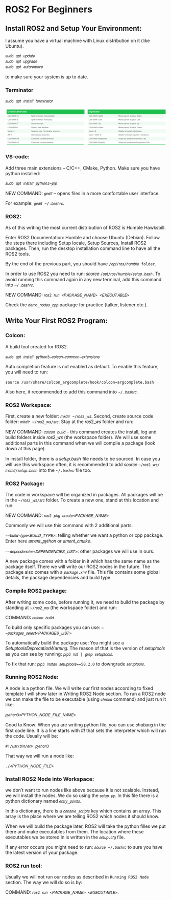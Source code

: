 # ROS2 For Beginners

## Install ROS2 and Setup Your Environment:
I assume you have a virtual machine with Linux distribution on it (like Ubuntu).
``` bash
𝑠𝑢𝑑𝑜 𝑎𝑝𝑡 𝑢𝑝𝑑𝑎𝑡𝑒
𝑠𝑢𝑑𝑜 𝑎𝑝𝑡 𝑢𝑝𝑔𝑟𝑎𝑑𝑒
𝑠𝑢𝑑𝑜 𝑎𝑝𝑡 𝑎𝑢𝑡𝑜𝑟𝑒𝑚𝑜𝑣𝑒
``` 

to make sure your system is up to date.

### Terminator  
``` bash
𝑠𝑢𝑑𝑜 𝑎𝑝𝑡 𝑖𝑛𝑠𝑡𝑎𝑙𝑙 𝑡𝑒𝑟𝑚𝑖𝑛𝑎𝑡𝑜𝑟
```
![](images/terminator_shortcuts.png)


### VS-code:
Add three main extensions – C/C++, CMake, Python.
Make sure you have python installed:
```bash 
𝑠𝑢𝑑𝑜 𝑎𝑝𝑡 𝑖𝑛𝑠𝑡𝑎𝑙𝑙 𝑝𝑦𝑡ℎ𝑜𝑛3−𝑝𝑖𝑝
```

NEW COMMAND: `𝑔𝑒𝑑𝑖𝑡` – opens files in a more comfortable user interface.

For example: `𝑔𝑒𝑑𝑖𝑡 ~/.𝑏𝑎𝑠ℎ𝑟𝑐`.

### ROS2:
As of this writing the most current distribution of ROS2 is Humble Hawksbill.

Enter ROS2 Documentation: Humble and choose Ubuntu (Debian). Follow the steps there including Setup locale, Setup Sources, Install ROS2 packages. Then, run the desktop installation command line to have all the ROS2 tools.

By the end of the previous part, you should have `/𝑜𝑝𝑡/𝑟𝑜𝑠/ℎ𝑢𝑚𝑏𝑙𝑒 folder`.

In order to use ROS2 you need to run: 𝑠𝑜𝑢𝑟𝑐𝑒 `/𝑜𝑝𝑡/𝑟𝑜𝑠/ℎ𝑢𝑚𝑏𝑙𝑒/𝑠𝑒𝑡𝑢𝑝.𝑏𝑎𝑠ℎ`. To avoid running this command again in any new terminal, add this command into `~/.𝑏𝑎𝑠ℎ𝑟𝑐`.

NEW COMMAND: `𝑟𝑜𝑠2 𝑟𝑢𝑛 <𝑃𝐴𝐶𝐾𝐴𝐺𝐸_𝑁𝐴𝑀𝐸> <𝐸𝑋𝐸𝐶𝑈𝑇𝐴𝐵𝐿𝐸>`

Check the `𝑑𝑒𝑚𝑜_𝑛𝑜𝑑𝑒𝑠_𝑐𝑝𝑝` package for practice (talker, listener etc.).

## Write Your First ROS2 Program:

### Colcon:
A build tool created for ROS2.

`𝑠𝑢𝑑𝑜 𝑎𝑝𝑡 𝑖𝑛𝑠𝑡𝑎𝑙𝑙 p𝑦𝑡ℎ𝑜𝑛3−𝑐𝑜𝑙𝑐𝑜𝑛−𝑐𝑜𝑚𝑚𝑜𝑛−𝑒𝑥𝑡𝑒𝑛𝑠𝑖𝑜𝑛𝑠`

Auto completion feature is not enabled as default. To enable this feature, you will need to run:

`source /usr/share/colcon_argcomplete/hook/colcon−argcomplete.bash`

Also here, it recommended to add this command into `~/.𝑏𝑎𝑠ℎ𝑟𝑐`.

### ROS2 Workspace:

First, create a new folder: `𝑚𝑘𝑑𝑖𝑟 ~/𝑟𝑜𝑠2_𝑤𝑠`. Second, create source code folder: `𝑚𝑘𝑑𝑖𝑟 ~/𝑟𝑜𝑠2_𝑤𝑠/𝑠𝑟𝑐`. Stay at the 𝑟𝑜𝑠2_𝑤𝑠 folder and run:

NEW COMMAND: `𝑐𝑜𝑙𝑐𝑜𝑛 𝑏𝑢𝑖𝑙𝑑` - this command creates the install, log and build folders inside 𝑟𝑜𝑠2_𝑤𝑠 (the workspace folder). We will use some additional parts in this command when we will compile a package (look down at this page).

In install folder, there is a 𝑠𝑒𝑡𝑢𝑝.𝑏𝑎𝑠ℎ file needs to be sourced. In case you will use this workspace often, it is recommended to add 𝑠𝑜𝑢𝑟𝑐𝑒 `~/𝑟𝑜𝑠2_𝑤𝑠/𝑖𝑛𝑠𝑡𝑎𝑙𝑙/𝑠𝑒𝑡𝑢𝑝.𝑏𝑎𝑠ℎ` into the `~/.𝑏𝑎𝑠ℎ𝑟𝑐` file too.


### ROS2 Package:

The code in workspace will be organized in packages. All packages will be in the `~/𝑟𝑜𝑠2_𝑤𝑠/𝑠𝑟𝑐` folder. To create a new one, stand at this location and run:

NEW COMMAND: `𝑟𝑜𝑠2 𝑝𝑘𝑔 𝑐𝑟𝑒𝑎𝑡𝑒<𝑃𝐴𝐶𝐾𝐴𝐺𝐸_𝑁𝐴𝑀𝐸>`


Commonly we will use this command with 2 additional parts:

`−−𝑏𝑢𝑖𝑙𝑑−𝑡𝑦𝑝𝑒<𝐵𝑈𝐼𝐿𝐷_𝑇𝑌𝑃𝐸>`: telling whether we want a python or cpp package. Enter here 𝑎𝑚𝑒𝑛𝑡_𝑝𝑦𝑡ℎ𝑜𝑛 or 𝑎𝑚𝑒𝑛𝑡_𝑐𝑚𝑎𝑘𝑒.

`−−𝑑𝑒𝑝𝑒𝑛𝑑𝑒𝑛𝑐𝑖𝑒𝑠<𝐷𝐸𝑃𝐸𝑁𝐷𝐸𝑁𝐶𝐼𝐸𝑆_𝐿𝐼𝑆𝑇>`: other packages we will use in ours.

A new package comes with a folder in it which has the same name as the package itself. There we will write our ROS2 nodes in the future. The package also comes with a 
`𝑝𝑎𝑐𝑘𝑎𝑔𝑒.𝑥𝑚𝑙` file. This file contains some global details, the package dependencies and build type.

### Compile ROS2 package:
After writing some code, before running it, we need to build the package by standing at `~/𝑟𝑜𝑠2_𝑤𝑠` (the workspace folder) and run:

COMMAND: `𝑐𝑜𝑙𝑐𝑜𝑛 𝑏𝑢𝑖𝑙𝑑`

To build only specific packages you can use: `−−𝑝𝑎𝑐𝑘𝑎𝑔𝑒𝑠_𝑠𝑒𝑙𝑒𝑐𝑡<𝑃𝐴𝐶𝐾𝐴𝐺𝐸𝑆_𝐿𝐼𝑆𝑇>`

To automatically build the package use:
You might see a 𝑆𝑒𝑡𝑢𝑝𝑡𝑜𝑜𝑙𝑠𝐷𝑒𝑝𝑟𝑒𝑐𝑎𝑡𝑖𝑜𝑛𝑊𝑎𝑟𝑛𝑖𝑛𝑔. The reason of that is the version of 𝑠𝑒𝑡𝑢𝑝𝑡𝑜𝑜𝑙𝑠 as you can see by running: `𝑝𝑖𝑝3 𝑙𝑖𝑠𝑡 | 𝑔𝑟𝑒𝑝 𝑠𝑒𝑡𝑢𝑝𝑡𝑜𝑜𝑙𝑠`.

To fix that run: `𝑝𝑖𝑝3 𝑖𝑛𝑠𝑡𝑎𝑙𝑙 𝑠𝑒𝑡𝑢𝑝𝑡𝑜𝑜𝑙𝑠==58.2.0` to downgrade `𝑠𝑒𝑡𝑢𝑝𝑡𝑜𝑜𝑙𝑠`.

### Running ROS2 Node:

A node is a python file. We will write our first nodes according to fixed template I will show later in Writing ROS2 Node section. To run a ROS2 node we can make the file to be executable (using `𝑐ℎ𝑚𝑜𝑑` command) and just run it like:

`𝑝𝑦𝑡ℎ𝑜𝑛3<𝑃𝑌𝑇𝐻𝑂𝑁_𝑁𝑂𝐷𝐸_𝐹𝐼𝐿𝐸_𝑁𝐴𝑀𝐸>`


Good to Know: When you are writing python file, you can use 𝑠ℎ𝑎𝑏𝑎𝑛𝑔 in the first code line. It is a line starts with #! that sets the interpreter which will run the code. Usually will be:

`#!/𝑢𝑠𝑟/𝑏𝑖𝑛/𝑒𝑛𝑣 𝑝𝑦𝑡ℎ𝑜𝑛3`

That way we will run a node like:

`./<𝑃𝑌𝑇𝐻𝑂𝑁_𝑁𝑂𝐷𝐸_𝐹𝐼𝐿𝐸>`


### Install ROS2 Node into Workspace:

we don’t want to run nodes like above because it is not scalable. Instead, we will install the nodes. We do so using the `𝑠𝑒𝑡𝑢𝑝.𝑝𝑦`. In this file there is a python dictionary named `𝑒𝑛𝑡𝑟𝑦_𝑝𝑜𝑖𝑛𝑡𝑠`.

In this dictionary, there is a `𝑐𝑜𝑛𝑠𝑜𝑙𝑒_𝑠𝑐𝑟𝑖𝑝𝑡𝑠` key which contains an array. This array is the place where we are telling ROS2 which nodes it should know.

When we will build the package later, ROS2 will take the python filles we put there and make executables from them. The location where these executables we be stored in is written in the `𝑠𝑒𝑡𝑢𝑝.𝑐𝑓𝑔` file.

If any error occurs you might need to run: `𝑠𝑜𝑢𝑟𝑐𝑒 ~/.𝑏𝑎𝑠ℎ𝑟𝑐` to sure you have the latest version of your package.


### ROS2 run tool:

Usually we will not run our nodes as described in `Running ROS2 Node` section. The way we will do so is by:

COMMAND: `𝑟𝑜𝑠2 𝑟𝑢𝑛 <𝑃𝐴𝐶𝐾𝐴𝐺𝐸_𝑁𝐴𝑀𝐸> <𝐸𝑋𝐸𝐶𝑈𝑇𝐴𝐵𝐿𝐸>`.

